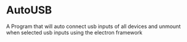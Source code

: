 # AutoUSB
A Program that will auto connect usb inputs of all devices and unmount when selected usb inputs using the electron framework
